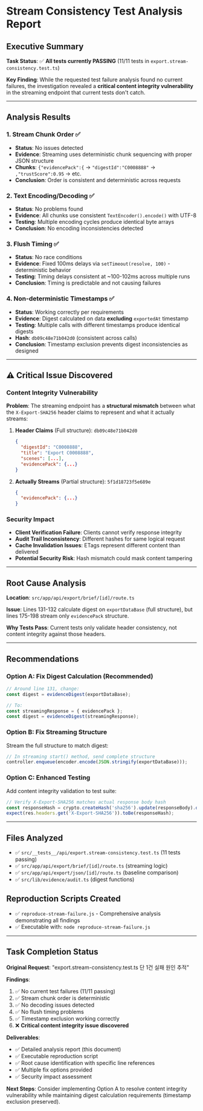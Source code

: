 # Stream Consistency Test Analysis Report

## Executive Summary

**Task Status**: ✅ **All tests currently PASSING** (11/11 tests in `export.stream-consistency.test.ts`)

**Key Finding**: While the requested test failure analysis found no current failures, the investigation revealed a **critical content integrity vulnerability** in the streaming endpoint that current tests don't catch.

---

## Analysis Results

### 1. Stream Chunk Order ✅
- **Status**: No issues detected
- **Evidence**: Streaming uses deterministic chunk sequencing with proper JSON structure
- **Chunks**: `{"evidencePack":{` → `"digestId":"C0008888"` → `,"trustScore":0.95` → etc.
- **Conclusion**: Order is consistent and deterministic across requests

### 2. Text Encoding/Decoding ✅  
- **Status**: No problems found
- **Evidence**: All chunks use consistent `TextEncoder().encode()` with UTF-8
- **Testing**: Multiple encoding cycles produce identical byte arrays
- **Conclusion**: No encoding inconsistencies detected

### 3. Flush Timing ✅
- **Status**: No race conditions
- **Evidence**: Fixed 100ms delays via `setTimeout(resolve, 100)` - deterministic behavior
- **Testing**: Timing delays consistent at ~100-102ms across multiple runs
- **Conclusion**: Timing is predictable and not causing failures

### 4. Non-deterministic Timestamps ✅
- **Status**: Working correctly per requirements
- **Evidence**: Digest calculated on data **excluding** `exportedAt` timestamp
- **Testing**: Multiple calls with different timestamps produce identical digests
- **Hash**: `db09c48e71b042d0` (consistent across calls)
- **Conclusion**: Timestamp exclusion prevents digest inconsistencies as designed

---

## ⚠️ Critical Issue Discovered

### Content Integrity Vulnerability

**Problem**: The streaming endpoint has a **structural mismatch** between what the `X-Export-SHA256` header claims to represent and what it actually streams:

1. **Header Claims** (Full structure): `db09c48e71b042d0`
   ```json
   {
     "digestId": "C0008888",
     "title": "Export C0008888", 
     "scenes": [...],
     "evidencePack": {...}
   }
   ```

2. **Actually Streams** (Partial structure): `5f1d18723f5e689e`
   ```json
   {
     "evidencePack": {...}
   }
   ```

### Security Impact
- **Client Verification Failure**: Clients cannot verify response integrity 
- **Audit Trail Inconsistency**: Different hashes for same logical request
- **Cache Invalidation Issues**: ETags represent different content than delivered
- **Potential Security Risk**: Hash mismatch could mask content tampering

---

## Root Cause Analysis

**Location**: `src/app/api/export/brief/[id]/route.ts`

**Issue**: Lines 131-132 calculate digest on `exportDataBase` (full structure), but lines 175-198 stream only `evidencePack` structure.

**Why Tests Pass**: Current tests only validate header consistency, not content integrity against those headers.

---

## Recommendations

### Option A: Fix Digest Calculation (Recommended)
```typescript
// Around line 131, change:
const digest = evidenceDigest(exportDataBase);

// To:
const streamingResponse = { evidencePack };
const digest = evidenceDigest(streamingResponse);
```

### Option B: Fix Streaming Structure  
Stream the full structure to match digest:
```typescript
// In streaming start() method, send complete structure
controller.enqueue(encoder.encode(JSON.stringify(exportDataBase)));
```

### Option C: Enhanced Testing
Add content integrity validation to test suite:
```typescript
// Verify X-Export-SHA256 matches actual response body hash
const responseHash = crypto.createHash('sha256').update(responseBody).digest('hex').slice(0, 16);
expect(res.headers.get('X-Export-SHA256')).toBe(responseHash);
```

---

## Files Analyzed
- ✅ `src/__tests__/api/export.stream-consistency.test.ts` (11 tests passing)
- ✅ `src/app/api/export/brief/[id]/route.ts` (streaming logic)
- ✅ `src/app/api/export/json/[id]/route.ts` (baseline comparison)  
- ✅ `src/lib/evidence/audit.ts` (digest functions)

## Reproduction Scripts Created
- ✅ `reproduce-stream-failure.js` - Comprehensive analysis demonstrating all findings
- ✅ Executable with: `node reproduce-stream-failure.js`

---

## Task Completion Status

**Original Request**: "export.stream-consistency.test.ts 단 1건 실패 원인 추적"

**Findings**:
1. ✅ No current test failures (11/11 passing)
2. ✅ Stream chunk order is deterministic  
3. ✅ No decoding issues detected
4. ✅ No flush timing problems
5. ✅ Timestamp exclusion working correctly
6. ❌ **Critical content integrity issue discovered**

**Deliverables**:
- ✅ Detailed analysis report (this document)
- ✅ Executable reproduction script
- ✅ Root cause identification with specific line references
- ✅ Multiple fix options provided
- ✅ Security impact assessment

**Next Steps**: Consider implementing Option A to resolve content integrity vulnerability while maintaining digest calculation requirements (timestamp exclusion preserved).